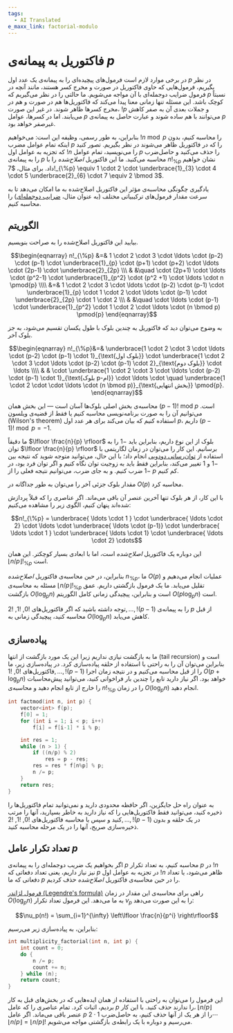 ```yaml
---
tags:
  - AI Translated
e_maxx_link: factorial-modulo
---
```


# فاکتوریل به پیمانه‌ی $p$

در برخی موارد لازم است فرمول‌های پیچیده‌ای را به پیمانه‌ی یک عدد اول $p$ در نظر بگیریم، فرمول‌هایی که حاوی فاکتوریل در صورت و مخرج کسر هستند، مانند آنچه در فرمول ضرایب دوجمله‌ای با آن مواجه می‌شویم.
ما حالتی را در نظر می‌گیریم که $p$ نسبتاً کوچک باشد.
این مسئله تنها زمانی معنا پیدا می‌کند که فاکتوریل‌ها هم در صورت و هم در مخرج کسرها ظاهر شوند.
در غیر این صورت، $!p$ و جملات بعدی آن به صفر کاهش می‌یابند.
اما در کسرها، عوامل $p$ می‌توانند با هم ساده شوند و عبارت حاصل به پیمانه‌ی $p$ غیرصفر خواهد بود.

بنابراین، به طور رسمی، وظیفه این است: می‌خواهیم $!n \bmod p$ را محاسبه کنیم، بدون اینکه تمام عوامل مضرب $p$ را که در فاکتوریل ظاهر می‌شوند در نظر بگیریم.
تصور کنید که تجزیه به عوامل اول $!n$ را می‌نویسید، تمام عوامل $p$ را حذف می‌کنید و حاصل‌ضرب را به پیمانه‌ی $p$ محاسبه می‌کنید.
ما این فاکتوریل *اصلاح‌شده* را با $n!_{\%p}$ نشان خواهیم داد.
برای مثال، $7!_{\%p} \equiv 1 \cdot 2 \cdot \underbrace{1}_{3} \cdot 4 \cdot 5 \underbrace{2}_{6} \cdot 7 \equiv 2 \bmod 3$.

یادگیری چگونگی محاسبه‌ی مؤثر این فاکتوریل اصلاح‌شده به ما امکان می‌دهد تا به سرعت مقدار فرمول‌های ترکیبیاتی مختلف (به عنوان مثال، [ضرایب دوجمله‌ای](../combinatorics/binomial-coefficients.md)) را محاسبه کنیم.

## الگوریتم
بیایید این فاکتوریل اصلاح‌شده را به صراحت بنویسیم.

$$\begin{eqnarray}
n!_{\%p} &=& 1 \cdot 2 \cdot 3 \cdot \ldots \cdot (p-2) \cdot (p-1) \cdot \underbrace{1}_{p} \cdot (p+1) \cdot (p+2) \cdot \ldots \cdot (2p-1) \cdot \underbrace{2}_{2p} \\\
 & &\quad \cdot (2p+1) \cdot \ldots \cdot (p^2-1) \cdot \underbrace{1}_{p^2} \cdot (p^2 +1) \cdot \ldots \cdot n \pmod{p} \\\\
&=& 1 \cdot 2 \cdot 3 \cdot \ldots \cdot (p-2) \cdot (p-1) \cdot \underbrace{1}_{p} \cdot 1 \cdot 2 \cdot \ldots \cdot (p-1) \cdot \underbrace{2}_{2p} \cdot 1 \cdot 2 \\\
& &\quad \cdot \ldots \cdot (p-1) \cdot \underbrace{1}_{p^2} \cdot 1 \cdot 2 \cdot \ldots \cdot (n \bmod p) \pmod{p}
\end{eqnarray}$$

به وضوح می‌توان دید که فاکتوریل به چندین بلوک با طول یکسان تقسیم می‌شود، به جز بلوک آخر.

$$\begin{eqnarray}
n!_{\%p}&=& \underbrace{1 \cdot 2 \cdot 3 \cdot \ldots \cdot (p-2) \cdot (p-1) \cdot 1}_{\text{بلوک اول}} \cdot \underbrace{1 \cdot 2 \cdot 3 \cdot \ldots \cdot (p-2) \cdot (p-1) \cdot 2}_{\text{بلوک دوم}} \cdot \ldots \\\\
& & \cdot \underbrace{1 \cdot 2 \cdot 3 \cdot \ldots \cdot (p-2) \cdot (p-1) \cdot 1}_{\text{بلوک p-ام}} \cdot \ldots \cdot \quad \underbrace{1 \cdot 2 \cdot \cdot \ldots \cdot (n \bmod p)}_{\text{بخش انتهایی}} \pmod{p}.
\end{eqnarray}$$

محاسبه‌ی بخش اصلی بلوک‌ها آسان است — این بخش همان $(p-1)!\ \mathrm{mod}\ p$ است.
می‌توانیم آن را به صورت برنامه‌نویسی محاسبه کنیم یا فقط از قضیه‌ی ویلسون (Wilson's theorem) استفاده کنیم که بیان می‌کند برای هر عدد اول $p$، داریم $(p-1)! \bmod p = -1$.

ما دقیقاً $\lfloor \frac{n}{p} \rfloor$ بلوک از این نوع داریم، بنابراین باید $-1$ را به توان $\lfloor \frac{n}{p} \rfloor$ برسانیم.
این کار را می‌توان در زمان لگاریتمی با استفاده از [توان‌رسانی دودویی](binary-exp.md) انجام داد؛ با این حال، می‌توانید متوجه شوید که نتیجه بین $-1$ و $1$ تغییر می‌کند، بنابراین فقط باید به زوجیت توان نگاه کنیم و اگر توان فرد بود، در $-1$ ضرب کنیم.
و به جای ضرب، می‌توانیم نتیجه فعلی را از $p$ کم کنیم.

مقدار بلوک جزئی آخر را می‌توان به طور جداگانه در $O(p)$ محاسبه کرد.

با این کار، از هر بلوک تنها آخرین عنصر آن باقی می‌ماند.
اگر عناصری را که قبلاً پردازش شده‌اند پنهان کنیم، الگوی زیر را مشاهده می‌کنیم:

$$n!_{\%p} = \underbrace{ \ldots \cdot 1 } \cdot \underbrace{ \ldots \cdot 2} \cdot \ldots \cdot \underbrace{ \ldots \cdot (p-1)} \cdot \underbrace{ \ldots \cdot 1 } \cdot \underbrace{ \ldots \cdot 1} \cdot \underbrace{ \ldots \cdot 2} \cdots$$

این دوباره یک فاکتوریل *اصلاح‌شده* است، اما با ابعادی بسیار کوچکتر.
این همان $\lfloor n / p \rfloor !_{\%p}$ است.

بنابراین، در حین محاسبه‌ی فاکتوریل *اصلاح‌شده* $n\!_{\%p}$، ما $O(p)$ عملیات انجام می‌دهیم و مسئله به محاسبه‌ی $\lfloor n / p \rfloor !_{\%p}$ تقلیل می‌یابد.
ما یک فرمول بازگشتی داریم.
عمق بازگشت $O(\log_p n)$ است و بنابراین، پیچیدگی زمانی کامل الگوریتم $O(p \log_p n)$ است.

توجه داشته باشید که اگر فاکتوریل‌های $!0, ~!1, ~!2, \dots, !(p-1)$ را به پیمانه‌ی $p$ از قبل محاسبه کنید، پیچیدگی زمانی به $O(\log_p n)$ کاهش می‌یابد.


## پیاده‌سازی

ما به بازگشت نیازی نداریم زیرا این یک مورد بازگشت از انتها (tail recursion) است و بنابراین می‌توان آن را به راحتی با استفاده از حلقه پیاده‌سازی کرد.
در پیاده‌سازی زیر، ما فاکتوریل‌های $!0, ~!1, \dots, !(p-1)$ را از قبل محاسبه می‌کنیم و در نتیجه زمان اجرا $O(p + \log_p n)$ خواهد بود.
اگر نیاز دارید تابع را چندین بار فراخوانی کنید، می‌توانید پیش‌محاسبات را خارج از تابع انجام دهید و محاسبه‌ی $n!_{\%p}$ را در زمان $O(\log_p n)$ انجام دهید.

```cpp
int factmod(int n, int p) {
    vector<int> f(p);
    f[0] = 1;
    for (int i = 1; i < p; i++)
        f[i] = f[i-1] * i % p;

    int res = 1;
    while (n > 1) {
        if ((n/p) % 2)
            res = p - res;
        res = res * f[n%p] % p;
        n /= p;
    }
    return res;
}
```

به عنوان راه حل جایگزین، اگر حافظه محدودی دارید و نمی‌توانید تمام فاکتوریل‌ها را ذخیره کنید، می‌توانید فقط فاکتوریل‌هایی را که نیاز دارید به خاطر بسپارید، آنها را مرتب کنید و سپس با محاسبه فاکتوریل‌های $!0, ~!1, ~!2, \dots, !(p-1)$ در یک حلقه و بدون ذخیره‌سازی صریح، آنها را در یک مرحله محاسبه کنید.

## تعداد تکرار عامل $p$

اگر بخواهیم یک ضریب دوجمله‌ای را به پیمانه‌ی $p$ محاسبه کنیم، به تعداد تکرار $p$ در $!n$ نیز نیاز داریم، یعنی تعداد دفعاتی که $p$ در تجزیه به عوامل اول $!n$ ظاهر می‌شود، یا تعداد دفعاتی که ما $p$ را در حین محاسبه‌ی فاکتوریل *اصلاح‌شده* حذف کردیم.

[فرمول لژاندر (Legendre's formula)](https://en.wikipedia.org/wiki/Legendre%27s_formula) راهی برای محاسبه‌ی این مقدار در زمان $O(\log_p n)$ به ما می‌دهد.
این فرمول تعداد تکرار $\nu_p$ را به این صورت می‌دهد:

$$\nu_p(n!) = \sum_{i=1}^{\infty} \left\lfloor \frac{n}{p^i} \right\rfloor$$

بنابراین، به پیاده‌سازی زیر می‌رسیم:

```cpp
int multiplicity_factorial(int n, int p) {
    int count = 0;
    do {
        n /= p;
        count += n;
    } while (n);
    return count;
}
```

این فرمول را می‌توان به راحتی با استفاده از همان ایده‌هایی که در بخش‌های قبل به کار بردیم، اثبات کرد.
تمام عناصری را که عامل $p$ را ندارند حذف کنید.
با این کار، $\lfloor n/p \rfloor$ عنصر باقی می‌ماند.
اگر عامل $p$ را از هر یک از آنها حذف کنیم، به حاصل‌ضرب $1 \cdot 2 \cdots \lfloor n/p \rfloor = \lfloor n/p \rfloor !$ می‌رسیم و دوباره با یک رابطه‌ی بازگشتی مواجه می‌شویم.